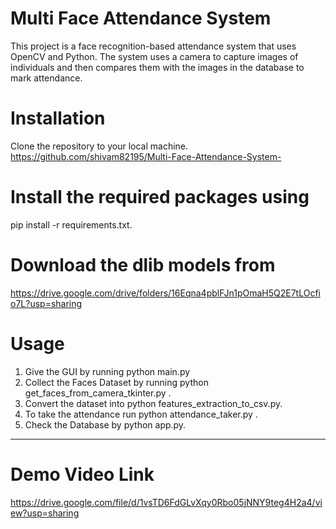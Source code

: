 # Multi Face Attendance System

This project is a face recognition-based attendance system that uses OpenCV and Python. The system uses a camera to capture images of individuals and then compares them with the images in the database to mark attendance.

# Installation
Clone the repository to your local machine. 
https://github.com/shivam82195/Multi-Face-Attendance-System-

# Install the required packages using 
pip install -r requirements.txt.

# Download the dlib models from 
https://drive.google.com/drive/folders/16Eqna4pblFJn1pOmaH5Q2E7tLOcfio7L?usp=sharing

# Usage
1. Give the GUI by running  python main.py
2. Collect the Faces Dataset by running  python get_faces_from_camera_tkinter.py .
3. Convert the dataset into python features_extraction_to_csv.py.
4. To take the attendance run python attendance_taker.py .
5. Check the Database by python app.py.
__________________________________________________________________________________________________________________________________

# Demo Video Link
  https://drive.google.com/file/d/1vsTD6FdGLvXqy0Rbo05jNNY9teg4H2a4/view?usp=sharing
